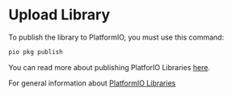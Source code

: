 # Upload Library

To publish the library to PlatformIO, you must use this command:

```bash
pio pkg publish
```

You can read more about publishing PlatforIO Libraries [here](https://docs.platformio.org/en/latest/core/userguide/pkg/cmd_publish.html).

For general information about [PlatformIO Libraries](https://docs.platformio.org/en/latest/librarymanager/creating.html)